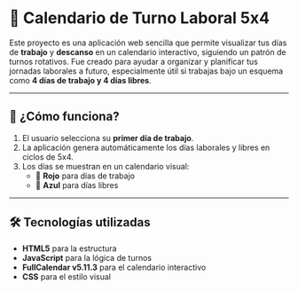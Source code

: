 # 📅 Calendario de Turno Laboral 5x4

Este proyecto es una aplicación web sencilla que permite visualizar tus días de **trabajo** y **descanso** en un calendario interactivo, siguiendo un patrón de turnos rotativos. Fue creado para ayudar a organizar y planificar tus jornadas laborales a futuro, especialmente útil si trabajas bajo un esquema como **4 días de trabajo y 4 días libres**.

---

## 🚀 ¿Cómo funciona?

1. El usuario selecciona su **primer día de trabajo**.
2. La aplicación genera automáticamente los días laborales y libres en ciclos de 5x4.
3. Los días se muestran en un calendario visual:
   - 🔴 **Rojo** para días de trabajo
   - 🔵 **Azul** para días libres

---

## 🛠️ Tecnologías utilizadas

- **HTML5** para la estructura
- **JavaScript** para la lógica de turnos
- **FullCalendar v5.11.3** para el calendario interactivo
- **CSS** para el estilo visual

